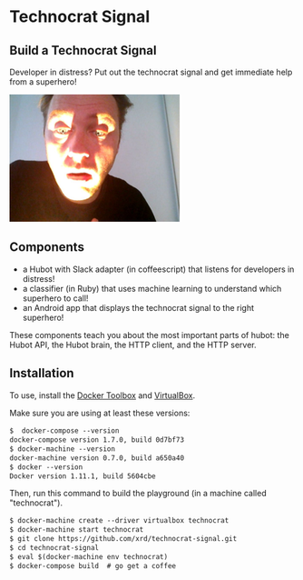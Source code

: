 # Technocrat Signal

## Build a Technocrat Signal

Developer in distress? Put out the technocrat signal and get immediate help from a superhero!

![](technocrat-signal.png)

## Components

* a Hubot with Slack adapter (in coffeescript) that listens for developers in distress!
* a classifier (in Ruby) that uses machine learning to understand which superhero to call!
* an Android app that displays the technocrat signal to the right superhero!

These components teach you about the most important parts of hubot:
the Hubot API, the Hubot brain, the HTTP client, and the HTTP server.

## Installation

To use, install the [Docker Toolbox](https://www.docker.com/products/docker-toolbox) and [VirtualBox](https://www.virtualbox.org/wiki/Downloads).

Make sure you are using at least these versions:

```
$  docker-compose --version
docker-compose version 1.7.0, build 0d7bf73
$ docker-machine --version
docker-machine version 0.7.0, build a650a40
$ docker --version
Docker version 1.11.1, build 5604cbe
```

Then, run this command to build the playground (in a machine called "technocrat").

```
$ docker-machine create --driver virtualbox technocrat
$ docker-machine start technocrat
$ git clone https://github.com/xrd/technocrat-signal.git
$ cd technocrat-signal
$ eval $(docker-machine env technocrat)
$ docker-compose build  # go get a coffee
```
